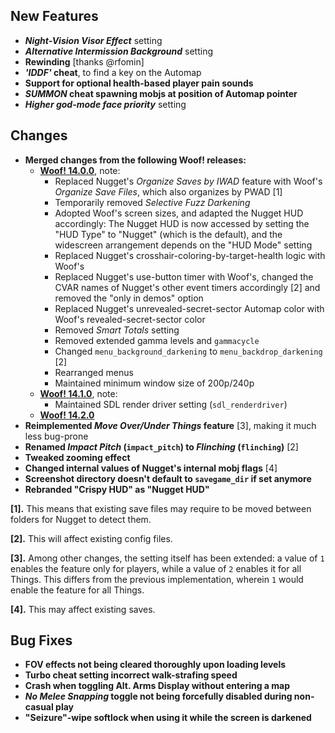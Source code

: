 ## New Features

- **_Night-Vision Visor Effect_** setting
- **_Alternative Intermission Background_** setting
- **Rewinding** [thanks @rfomin]
- **_'IDDF'_ cheat**, to find a key on the Automap
- **Support for optional health-based player pain sounds**
- **_SUMMON_ cheat spawning mobjs at position of Automap pointer**
- **_Higher god-mode face priority_** setting

## Changes

- **Merged changes from the following Woof! releases:**
  - **[Woof! 14.0.0](https://github.com/fabiangreffrath/woof/releases/tag/woof_14.0.0)**, note:
    - Replaced Nugget's _Organize Saves by IWAD_ feature with Woof's _Organize Save Files_, which also organizes by PWAD [1]
    - Temporarily removed _Selective Fuzz Darkening_
    - Adopted Woof's screen sizes, and adapted the Nugget HUD accordingly:
      The Nugget HUD is now accessed by setting the "HUD Type" to "Nugget" (which is the default),
      and the widescreen arrangement depends on the "HUD Mode" setting
    - Replaced Nugget's crosshair-coloring-by-target-health logic with Woof's
    - Replaced Nugget's use-button timer with Woof's, changed the CVAR names of Nugget's other event timers accordingly [2]
      and removed the "only in demos" option
    - Replaced Nugget's unrevealed-secret-sector Automap color with Woof's revealed-secret-sector color
    - Removed _Smart Totals_ setting
    - Removed extended gamma levels and `gammacycle`
    - Changed `menu_background_darkening` to `menu_backdrop_darkening` [2]
    - Rearranged menus
    - Maintained minimum window size of 200p/240p
  - **[Woof! 14.1.0](https://github.com/fabiangreffrath/woof/releases/tag/woof_14.1.0)**, note:
    - Maintained SDL render driver setting (`sdl_renderdriver`)
  - **[Woof! 14.2.0](https://github.com/fabiangreffrath/woof/releases/tag/woof_14.2.0)**
- **Reimplemented _Move Over/Under Things_ feature** [3], making it much less bug-prone
- **Renamed _Impact Pitch_ (`impact_pitch`) to _Flinching_ (`flinching`)** [2]
- **Tweaked zooming effect**
- **Changed internal values of Nugget's internal mobj flags** [4]
- **Screenshot directory doesn't default to `savegame_dir` if set anymore**
- **Rebranded "Crispy HUD" as "Nugget HUD"**

**[1]\.** This means that existing save files may require to be moved between folders for Nugget to detect them.

**[2]\.** This will affect existing config files.

**[3]\.** Among other changes, the setting itself has been extended: a value of `1` enables the feature only for players,
while a value of `2` enables it for all Things. This differs from the previous implementation, wherein `1` would enable
the feature for all Things.

**[4]\.** This may affect existing saves.

## Bug Fixes

- **FOV effects not being cleared thoroughly upon loading levels**
- **Turbo cheat setting incorrect walk-strafing speed**
- **Crash when toggling Alt. Arms Display without entering a map**
- **_No Melee Snapping_ toggle not being forcefully disabled during non-casual play**
- **"Seizure"-wipe softlock when using it while the screen is darkened**
